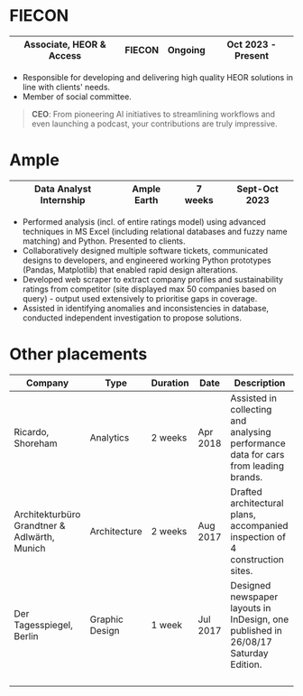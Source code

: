 
# FIECON

| Associate, HEOR & Access | FIECON | Ongoing | Oct 2023 - Present |
|------|---------|----------|-------|

- Responsible for developing and delivering high quality HEOR solutions in line with clients' needs.
- Member of social committee.
> **CEO**: From pioneering AI initiatives to streamlining workflows and even launching a podcast, your contributions are truly impressive.


# Ample

| Data Analyst Internship | Ample Earth | 7 weeks | Sept-Oct 2023 |
|------|---------|----------|-------|

- Performed analysis (incl. of entire ratings model) using advanced techniques in MS Excel (including relational databases and fuzzy name matching) and Python. Presented to clients.
- Collaboratively designed multiple software tickets, communicated designs to developers, and engineered working Python prototypes (Pandas, Matplotlib) that enabled rapid design alterations.
- Developed web scraper to extract company profiles and sustainability ratings from competitor (site displayed max 50 companies based on query) - output used extensively to prioritise gaps in coverage.
- Assisted in identifying anomalies and inconsistencies in database, conducted independent investigation to propose solutions.





# Other placements

| Company | Type | Duration | Date | Description |
|---------|------|----------|------|-------------|
| Ricardo, Shoreham | Analytics | 2 weeks | Apr 2018 | Assisted in collecting and analysing performance data for cars from leading brands. |
| Architekturbüro Grandtner & Adlwärth, Munich  | Architecture | 2 weeks | Aug 2017 | Drafted architectural plans, accompanied inspection of 4 construction sites. |
| Der Tagesspiegel, Berlin | Graphic Design | 1 week | Jul 2017 | Designed newspaper layouts in InDesign, one published in 26/08/17 Saturday Edition. |
| | | | | |
| | | | | |
| | | | | |
| | | | | |

